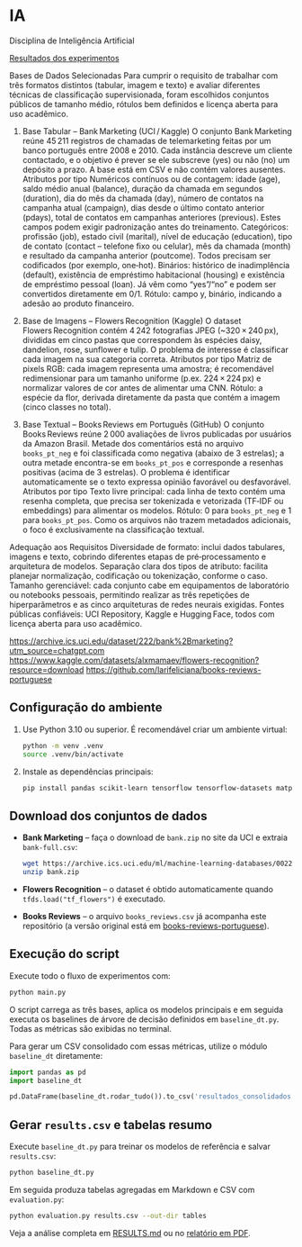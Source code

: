 # IA
Disciplina de Inteligência Artificial

[Resultados dos experimentos](RESULTS.md)

Bases de Dados Selecionadas
Para cumprir o requisito de trabalhar com três formatos distintos (tabular, imagem e texto) e avaliar diferentes técnicas de classificação supervisionada, foram escolhidos conjuntos públicos de tamanho médio, rótulos bem definidos e licença aberta para uso acadêmico. 

1. Base Tabular – Bank Marketing (UCI / Kaggle)
O conjunto Bank Marketing reúne 45 211 registros de chamadas de telemarketing feitas por um banco português entre 2008 e 2010. Cada instância descreve um cliente contactado, e o objetivo é prever se ele subscreve (yes) ou não (no) um depósito a prazo. A base está em CSV e não contém valores ausentes.
Atributos por tipo
Numéricos contínuos ou de contagem: idade (age), saldo médio anual (balance), duração da chamada em segundos (duration), dia do mês da chamada (day), número de contatos na campanha atual (campaign), dias desde o último contato anterior (pdays), total de contatos em campanhas anteriores (previous). Estes campos podem exigir padronização antes do treinamento.
Categóricos: profissão (job), estado civil (marital), nível de educação (education), tipo de contato (contact – telefone fixo ou celular), mês da chamada (month) e resultado da campanha anterior (poutcome). Todos precisam ser codificados (por exemplo, one‑hot).
Binários: histórico de inadimplência (default), existência de empréstimo habitacional (housing) e existência de empréstimo pessoal (loan). Já vêm como “yes”/“no” e podem ser convertidos diretamente em 0/1.
Rótulo: campo y, binário, indicando a adesão ao produto financeiro.

2. Base de Imagens – Flowers Recognition (Kaggle)
O dataset Flowers Recognition contém 4 242 fotografias JPEG (~320 × 240 px), divididas em cinco pastas que correspondem às espécies daisy, dandelion, rose, sunflower e tulip. O problema de interesse é classificar cada imagem na sua categoria correta.
Atributos por tipo
Matriz de pixels RGB: cada imagem representa uma amostra; é recomendável redimensionar para um tamanho uniforme (p.ex. 224 × 224 px) e normalizar valores de cor antes de alimentar uma CNN.
Rótulo: a espécie da flor, derivada diretamente da pasta que contém a imagem (cinco classes no total).

3. Base Textual – Books Reviews em Português (GitHub)
O conjunto Books Reviews reúne 2 000 avaliações de livros publicadas por usuários da Amazon Brasil. Metade dos comentários está no arquivo `books_pt_neg` e foi classificada como negativa (abaixo de 3 estrelas); a outra metade encontra-se em `books_pt_pos` e corresponde a resenhas positivas (acima de 3 estrelas). O problema é identificar automaticamente se o texto expressa opinião favorável ou desfavorável.
Atributos por tipo
Texto livre principal: cada linha de texto contém uma resenha completa, que precisa ser tokenizada e vetorizada (TF‑IDF ou embeddings) para alimentar os modelos.
Rótulo: 0 para `books_pt_neg` e 1 para `books_pt_pos`. Como os arquivos não trazem metadados adicionais, o foco é exclusivamente na classificação textual.

Adequação aos Requisitos
Diversidade de formato: inclui dados tabulares, imagens e texto, cobrindo diferentes etapas de pré‑processamento e arquitetura de modelos.
Separação clara dos tipos de atributo: facilita planejar normalização, codificação ou tokenização, conforme o caso.
Tamanho gerenciável: cada conjunto cabe em equipamentos de laboratório ou notebooks pessoais, permitindo realizar as três repetições de hiperparâmetros e as cinco arquiteturas de redes neurais exigidas.
Fontes públicas confiáveis: UCI Repository, Kaggle e Hugging Face, todos com licença aberta para uso acadêmico.

https://archive.ics.uci.edu/dataset/222/bank%2Bmarketing?utm_source=chatgpt.com
https://www.kaggle.com/datasets/alxmamaev/flowers-recognition?resource=download
https://github.com/larifeliciana/books-reviews-portuguese

## Configuração do ambiente

1. Use Python 3.10 ou superior. É recomendável criar um ambiente virtual:

   ```bash
   python -m venv .venv
   source .venv/bin/activate
   ```

2. Instale as dependências principais:

   ```bash
   pip install pandas scikit-learn tensorflow tensorflow-datasets matplotlib seaborn
   ```

## Download dos conjuntos de dados

- **Bank Marketing** – faça o download de `bank.zip` no site da UCI e extraia `bank-full.csv`:

  ```bash
  wget https://archive.ics.uci.edu/ml/machine-learning-databases/00222/bank.zip
  unzip bank.zip
  ```

- **Flowers Recognition** – o dataset é obtido automaticamente quando `tfds.load("tf_flowers")` é executado.
- **Books Reviews** – o arquivo `books_reviews.csv` já acompanha este repositório (a versão original está em [books-reviews-portuguese](https://github.com/larifeliciana/books-reviews-portuguese)).


## Execução do script

Execute todo o fluxo de experimentos com:

```bash
python main.py
```

O script carrega as três bases, aplica os modelos principais e em seguida executa os baselines de árvore de decisão definidos em `baseline_dt.py`. Todas as métricas são exibidas no terminal.

Para gerar um CSV consolidado com essas métricas, utilize o módulo `baseline_dt` diretamente:

```python
import pandas as pd
import baseline_dt

pd.DataFrame(baseline_dt.rodar_tudo()).to_csv('resultados_consolidados.csv', index=False)
```

## Gerar `results.csv` e tabelas resumo

Execute `baseline_dt.py` para treinar os modelos de referência e salvar `results.csv`:

```bash
python baseline_dt.py
```

Em seguida produza tabelas agregadas em Markdown e CSV com `evaluation.py`:

```bash
python evaluation.py results.csv --out-dir tables
```

Veja a análise completa em [RESULTS.md](RESULTS.md) ou no [relatório em PDF](Análise%20do%20trabalho%20prático.pdf).

